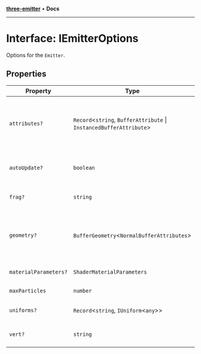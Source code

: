 [**three-emitter**](../index.md) • **Docs**

***

# Interface: IEmitterOptions

Options for the `Emitter`.

## Properties

| Property | Type | Description | Defined in |
| ------ | ------ | ------ | ------ |
| `attributes?` | `Record`\<`string`, `BufferAttribute` \| `InstancedBufferAttribute`\> | The attributes used in the shader. InstancedBufferAttributes are per particle instance. BufferAttributes stay the same across instances. Can be changed during runtime. `const instanceCount = 1000; const emitter = new Emitter({ maxParticles: instanceCount, attributes: { randomPerInstance: new THREE.InstancedBufferAttribute(new Float32Array(instanceCount), 1), randomPerEmitter: new THREE.BufferAttribute(new Float32Array(1)) } });` | Emitter.ts:104 |
| `autoUpdate?` | `boolean` | Whether the emitter should update automatically. Default is `true`. `const autoEmitter = new Emitter({ autoUpdate: true }); const manualEmitter = new Emitter({ autoUpdate: false }); function update(ms) { manualEmitter.update(); requestAnimationFrame(update); }` | Emitter.ts:136 |
| `frag?` | `string` | The GLSL fragment shader used to render particles. `const emitter = new Emitter({ frag: ` void main() { gl_FragColor = vec4(1.0, 1.0, 1.0, 1.0); } ` });` | Emitter.ts:37 |
| `geometry?` | `BufferGeometry`\<`NormalBufferAttributes`\> | A THREE.BufferGeometry used for sahder built-ins. See https://threejs.org/docs/#api/en/renderers/webgl/WebGLProgram `const emitter = new Emitter({ geometry: new THREE.PlaneGeometry(1, 1) });` Will provide corresponding the corresponding built-ins for each particle instance: `attribute vec3 position; attribute vec3 normal; attribute vec2 uv;` These built-ins can also be provided via `attributes`. | Emitter.ts:60 |
| `materialParameters?` | `ShaderMaterialParameters` | Additional parameters used for the shader material. `const emitter = new Emitter({ materialParameters: { transparent: true } });` | Emitter.ts:71 |
| `maxParticles` | `number` | The maximum number of particles. `const emitter = new Emitter({ maxParticles: 50000 });` | Emitter.ts:115 |
| `uniforms?` | `Record`\<`string`, `IUniform`\<`any`\>\> | The uniforms used in the shader. Stays the same across instances. Can be changed during runtime. `const emitter = new Emitter({ uniforms: { random: { value: Math.random() } } });` | Emitter.ts:85 |
| `vert?` | `string` | The GLSL vertex shader used to render particles. `const emitter = new Emitter({ vert: ` void main() { gl_Position = vec4(0.0, 0.0, 0.0, 1.0); } ` });` | Emitter.ts:22 |
